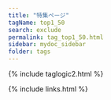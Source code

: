 ```yaml
---
title: "特集ページ"
tagName: top1_50
search: exclude
permalink: tag_top1_50.html
sidebar: mydoc_sidebar
folder: tags
---
```

{% include taglogic2.html %}

{% include links.html %}
